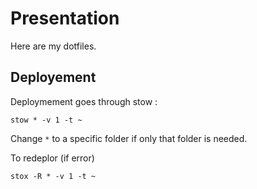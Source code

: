 # Presentation

Here are my dotfiles.

## Deployement

Deploymement goes through stow :

`stow * -v 1 -t ~`

Change `*` to a specific folder if only that folder is needed.

To redeplor (if error)

`stox -R * -v 1 -t ~`
